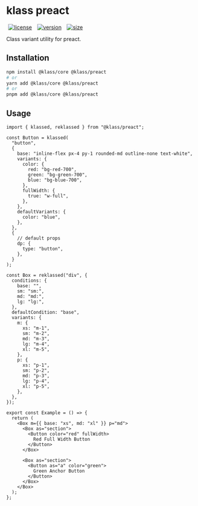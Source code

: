 # klass preact

<p>
  <a title="license" href="https://github.com/flamrdevs/klass/blob/main/LICENSE" target="_blank" style="display: inline-block; margin: 0px 4px;">
    <img alt="license" src="https://none.deno.dev/npm/l/@klass/preact" hspace="1">
  </a>
  <a title="version" href="https://www.npmjs.com/package/@klass/preact" target="_blank" style="display: inline-block; margin: 0px 4px;">
    <img alt="version" src="https://none.deno.dev/npm/v/@klass/preact" hspace="1">
  </a>
  <a title="size" href="https://bundlejs.com/?q=@klass/preact" target="_blank" style="display: inline-block; margin: 0px 4px;">
    <img alt="size" src="https://none.deno.dev/bundlejs/mz/@klass/preact" hspace="1">
  </a>
</p>

Class variant utility for preact.

## Installation

```bash
npm install @klass/core @klass/preact
# or
yarn add @klass/core @klass/preact
# or
pnpm add @klass/core @klass/preact
```

## Usage

```tsx
import { klassed, reklassed } from "@klass/preact";

const Button = klassed(
  "button",
  {
    base: "inline-flex px-4 py-1 rounded-md outline-none text-white",
    variants: {
      color: {
        red: "bg-red-700",
        green: "bg-green-700",
        blue: "bg-blue-700",
      },
      fullWidth: {
        true: "w-full",
      },
    },
    defaultVariants: {
      color: "blue",
    },
  },
  {
    // default props
    dp: {
      type: "button",
    },
  }
);

const Box = reklassed("div", {
  conditions: {
    base: "",
    sm: "sm:",
    md: "md:",
    lg: "lg:",
  },
  defaultCondition: "base",
  variants: {
    m: {
      xs: "m-1",
      sm: "m-2",
      md: "m-3",
      lg: "m-4",
      xl: "m-5",
    },
    p: {
      xs: "p-1",
      sm: "p-2",
      md: "p-3",
      lg: "p-4",
      xl: "p-5",
    },
  },
});

export const Example = () => {
  return (
    <Box m={{ base: "xs", md: "xl" }} p="md">
      <Box as="section">
        <Button color="red" fullWidth>
          Red Full Width Button
        </Button>
      </Box>

      <Box as="section">
        <Button as="a" color="green">
          Green Anchor Button
        </Button>
      </Box>
    </Box>
  );
};
```
